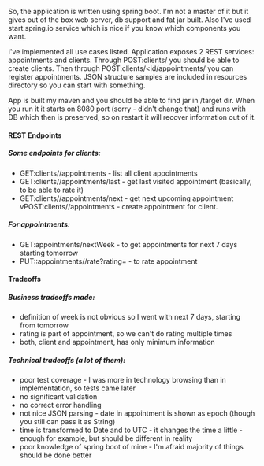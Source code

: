 So, the application is written using spring boot.
I'm not a master of it but it gives out of the box web server, db support and fat jar built.
Also I've used start.spring.io service which is nice if you know which components you want.

I've implemented all use cases listed. Application exposes 2 REST services: appointments and clients.
Through POST:clients/ you should be able to create clients. Then through POST:clients/<id/appointments/ you can register appointments. JSON structure samples are included in resources directory so you can start with something.

App is built my maven and you should be able to find jar in /target dir. When you run it it starts on 8080 port (sorry - didn't change that) and runs with DB which then is preserved, so on restart it will recover information out of it.
#### REST Endpoints ####
##### Some endpoints for clients: #####
* GET:clients/<id>/appointments - list all client appointments
* GET:clients/<id>/appointments/last - get last visited appointment (basically, to be able to rate it)
* GET:clients/<id>/appointments/next - get next upcoming appointment
vPOST:clients/<id>/appointments - create appointment for client.

##### For appointments:
* GET:appointments/nextWeek - to get appointments for next 7 days starting tomorrow
* PUT::appointments/<id>/rate?rating=<any string rating> - to rate appointment

#### Tradeoffs
##### Business tradeoffs made:
* definition of week is not obvious so I went with next 7 days, starting from tomorrow
* rating is part of appointment, so we can't do rating multiple times
* both, client and appointment, has only minimum information
##### Technical tradeoffs (a lot of them):
* poor test coverage - I was more in technology browsing than in implementation, so tests came later
* no significant validation
* no correct error handling
* not nice JSON parsing - date in appointment is shown as epoch (though you still can pass it as String)
* time is transformed to Date and to UTC - it changes the time a little - enough for example, but should be different in reality
* poor knowledge of spring boot of mine - I'm afraid majority of things should be done better
